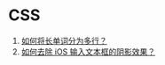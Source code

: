 # CSS

1. [如何将长单词分为多行？](./css_word-break.md)
1. [如何去除 iOS 输入文本框的阴影效果？](./css_ios-input-shadow-removal.md)